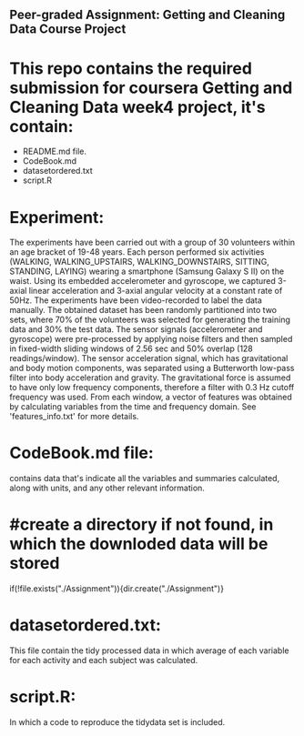 ## Peer-graded Assignment: Getting and Cleaning Data Course Project
# This repo contains the required submission for coursera Getting and Cleaning Data week4 project, it's contain:
* README.md file.
* CodeBook.md
* datasetordered.txt
* script.R

# Experiment: 
The experiments have been carried out with a group of 30 volunteers within an age bracket of 19-48 years. Each person performed six activities (WALKING, WALKING_UPSTAIRS, WALKING_DOWNSTAIRS, SITTING, STANDING, LAYING) wearing a smartphone (Samsung Galaxy S II) on the waist. Using its embedded accelerometer and gyroscope, we captured 3-axial linear acceleration and 3-axial angular velocity at a constant rate of 50Hz. The experiments have been video-recorded to label the data manually. The obtained dataset has been randomly partitioned into two sets, where 70% of the volunteers was selected for generating the training data and 30% the test data. 
The sensor signals (accelerometer and gyroscope) were pre-processed by applying noise filters and then sampled in fixed-width sliding windows of 2.56 sec and 50% overlap (128 readings/window). The sensor acceleration signal, which has gravitational and body motion components, was separated using a Butterworth low-pass filter into body acceleration and gravity. The gravitational force is assumed to have only low frequency components, therefore a filter with 0.3 Hz cutoff frequency was used. From each window, a vector of features was obtained by calculating variables from the time and frequency domain. See 'features_info.txt' for more details. 

# CodeBook.md file:
contains data that's indicate all the variables and summaries calculated, along with units, and any other relevant information.

# #create a directory if not found, in which the downloded data will be stored
if(!file.exists("./Assignment")){dir.create("./Assignment")}

# datasetordered.txt:
This file contain the tidy processed data in which average of each variable for each activity and each subject was calculated.

# script.R:
In which a code to reproduce the tidydata set is included. 
